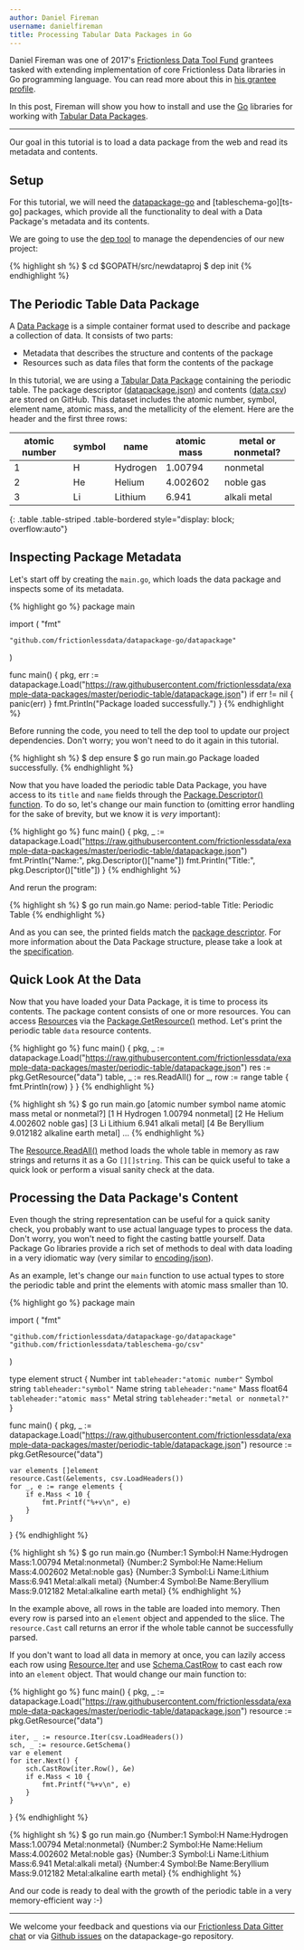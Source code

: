 ```yaml
---
author: Daniel Fireman
username: danielfireman
title: Processing Tabular Data Packages in Go
---
```

Daniel Fireman was one of 2017's [Frictionless Data Tool Fund][toolfund] grantees tasked with extending implementation of core Frictionless Data libraries in Go programming language. You can read more about this in [his grantee profile](https://frictionlessdata.io/articles/daniel-fireman/).

In this post, Fireman will show you how to install and use the [Go](http://golang.org) libraries for working with [Tabular Data Packages][tdp].

---

Our goal in this tutorial is to load a data package from the web and read its metadata and contents.

## Setup
For this tutorial, we will need the [datapackage-go][dp-go] and [tableschema-go][ts-go] packages, which provide all the functionality to deal with a Data Package's metadata and its contents.

We are going to use the [dep tool](https://golang.github.io/dep/) to manage the dependencies of our new project:

{% highlight sh %}
$ cd $GOPATH/src/newdataproj
$ dep init
{% endhighlight %}

## The Periodic Table Data Package

A [Data Package][dp] is a simple container format used to describe and package a collection of data. It consists of two parts:

* Metadata that describes the structure and contents of the package
* Resources such as data files that form the contents of the package

In this tutorial, we are using a [Tabular Data Package][tdp] containing the periodic table. The package descriptor ([datapackage.json](https://raw.githubusercontent.com/frictionlessdata/example-data-packages/master/periodic-table/datapackage.json)) and contents ([data.csv](https://raw.githubusercontent.com/frictionlessdata/example-data-packages/master/periodic-table/data.csv)) are stored on GitHub. This dataset includes the atomic number, symbol, element name, atomic mass, and the metallicity of the element. Here are the header and the first three rows:

| atomic number | symbol | name     | atomic mass | metal or nonmetal? |
|---------------|--------|----------|-------------|--------------------|
| 1             | H      | Hydrogen | 1.00794     | nonmetal           |
| 2             | He     | Helium   | 4.002602    | noble gas          |
| 3             | Li     | Lithium  | 6.941       | alkali metal       |
{: .table .table-striped .table-bordered style="display: block; overflow:auto"}

## Inspecting Package Metadata

Let's start off by creating the `main.go`, which loads the data package and inspects some of its metadata.

{% highlight go %}
package main

import (
    "fmt"

    "github.com/frictionlessdata/datapackage-go/datapackage"
)

func main() {
    pkg, err := datapackage.Load("https://raw.githubusercontent.com/frictionlessdata/example-data-packages/master/periodic-table/datapackage.json")
    if err != nil {
        panic(err)
    }
    fmt.Println("Package loaded successfully.")
}
{% endhighlight %}

Before running the code, you need to tell the dep tool to update our project dependencies. Don't worry; you won't need to do it again in this tutorial.

{% highlight sh %}
$ dep ensure
$ go run main.go
Package loaded successfully.
{% endhighlight %}

Now that you have loaded the periodic table Data Package, you have access to its `title` and `name` fields through the [Package.Descriptor() function](https://godoc.org/github.com/frictionlessdata/datapackage-go/datapackage#Package.Descriptor).  To do so, let's change our main function to (omitting error handling for the sake of brevity, but we know it is _very_ important):

{% highlight go %}
func main() {
    pkg, _ := datapackage.Load("https://raw.githubusercontent.com/frictionlessdata/example-data-packages/master/periodic-table/datapackage.json")
    fmt.Println("Name:", pkg.Descriptor()["name"])
    fmt.Println("Title:", pkg.Descriptor()["title"])
}
{% endhighlight %}

And rerun the program:

{% highlight sh %}
$ go run main.go
Name: period-table
Title: Periodic Table
{% endhighlight %}

And as you can see, the printed fields match the [package descriptor](https://raw.githubusercontent.com/frictionlessdata/example-data-packages/master/periodic-table/datapackage.json). For more information about the Data Package structure, please take a look at the [specification](https://frictionlessdata.io/specs/data-package/).

## Quick Look At the Data

Now that you have loaded your Data Package, it is time to process its contents. The package content consists of one or more resources. You can access [Resources][dp-go-resource] via the [Package.GetResource()](https://godoc.org/github.com/frictionlessdata/datapackage-go/datapackage#Package.GetResource()) method. Let's print the periodic table `data` resource contents.

{% highlight go %}
func main() {
    pkg, _ := datapackage.Load("https://raw.githubusercontent.com/frictionlessdata/example-data-packages/master/periodic-table/datapackage.json")
    res := pkg.GetResource("data")
    table, _ := res.ReadAll()
    for _, row := range table {
        fmt.Println(row)
    }
}
{% endhighlight %}

{% highlight sh %}
$ go run main.go
[atomic number symbol name atomic mass metal or nonmetal?]
[1 H Hydrogen 1.00794 nonmetal]
[2 He Helium 4.002602 noble gas]
[3 Li Lithium 6.941 alkali metal]
[4 Be Beryllium 9.012182 alkaline earth metal]
...
{% endhighlight %}

The [Resource.ReadAll()](https://godoc.org/github.com/frictionlessdata/datapackage-go/datapackage#Resource.ReadAll) method loads the whole table in memory as raw strings and returns it as a Go `[][]string`. This can be quick useful to take a quick look or perform a visual sanity check at the data.

## Processing the Data Package's Content

Even though the string representation can be useful for a quick sanity check, you probably want to use actual language types to process the data. Don't worry, you won't need to fight the casting battle yourself. Data Package Go libraries provide a rich set of methods to deal with data loading in a very idiomatic way (very similar to [encoding/json](https://golang.org/pkg/encoding/json/)).

As an example, let's change our `main` function to use actual types to store the periodic table and print the elements with atomic mass smaller than 10.

{% highlight go %}
package main

import (
    "fmt"

    "github.com/frictionlessdata/datapackage-go/datapackage"
    "github.com/frictionlessdata/tableschema-go/csv"
)

type element struct {
    Number int     `tableheader:"atomic number"`
    Symbol string  `tableheader:"symbol"`
    Name   string  `tableheader:"name"`
    Mass   float64 `tableheader:"atomic mass"`
    Metal  string  `tableheader:"metal or nonmetal?"`
}

func main() {
    pkg, _ := datapackage.Load("https://raw.githubusercontent.com/frictionlessdata/example-data-packages/master/periodic-table/datapackage.json")
    resource := pkg.GetResource("data")

    var elements []element
    resource.Cast(&elements, csv.LoadHeaders())
    for _, e := range elements {
        if e.Mass < 10 {
            fmt.Printf("%+v\n", e)
        }
    }
}
{% endhighlight %}

{% highlight sh %}
$ go run main.go
{Number:1 Symbol:H Name:Hydrogen Mass:1.00794 Metal:nonmetal}
{Number:2 Symbol:He Name:Helium Mass:4.002602 Metal:noble gas}
{Number:3 Symbol:Li Name:Lithium Mass:6.941 Metal:alkali metal}
{Number:4 Symbol:Be Name:Beryllium Mass:9.012182 Metal:alkaline earth metal}
{% endhighlight %}

In the example above, all rows in the table are loaded into memory. Then every row is parsed into an `element` object and appended to the slice. The `resource.Cast` call returns an error if the whole table cannot be successfully parsed.

If you don't want to load all data in memory at once, you can lazily access each row using [Resource.Iter](https://godoc.org/github.com/frictionlessdata/datapackage-go/datapackage#Resource.Iter) and use [Schema.CastRow](https://godoc.org/github.com/frictionlessdata/tableschema-go/schema#Schema.CastRow) to cast each row into an `element` object. That would change our main function to:

{% highlight go %}
func main() {
    pkg, _ := datapackage.Load("https://raw.githubusercontent.com/frictionlessdata/example-data-packages/master/periodic-table/datapackage.json")
    resource := pkg.GetResource("data")

    iter, _ := resource.Iter(csv.LoadHeaders())
    sch, _ := resource.GetSchema()
    var e element
    for iter.Next() {
        sch.CastRow(iter.Row(), &e)
        if e.Mass < 10 {
            fmt.Printf("%+v\n", e)
        }
    }
}
{% endhighlight %}

{% highlight sh %}
$ go run main.go
{Number:1 Symbol:H Name:Hydrogen Mass:1.00794 Metal:nonmetal}
{Number:2 Symbol:He Name:Helium Mass:4.002602 Metal:noble gas}
{Number:3 Symbol:Li Name:Lithium Mass:6.941 Metal:alkali metal}
{Number:4 Symbol:Be Name:Beryllium Mass:9.012182 Metal:alkaline earth metal}
{% endhighlight %}

And our code is ready to deal with the growth of the periodic table in a very memory-efficient way :-)

---

We welcome your feedback and questions via our [Frictionless Data Gitter chat][fd-gitter] or via [Github issues][dp-go-issues] on the datapackage-go repository.

[dp]: https://frictionlessdata.io/specs/data-package/
[tdp]: https://frictionlessdata.io/specs/tabular-data-package/
[toolfund]: https://toolfund.frictionlessdata.io
[toolfund-okgreece]:https://frictionlessdata.io/articles/open-knowledge-greece/
[dp-go]: https://github.com/frictionlessdata/datapackage-go
[ts]:https://frictionlessdata.io/guides/table-schema/
[dp-go-resource]:https://godoc.org/github.com/frictionlessdata/datapackage-go/datapackage#Resource
[fd-gitter]: http://gitter.im/frictionlessdata/chat
[dp-go-issues]: https://github.com/frictionlessdata/datapackage-go/issues
